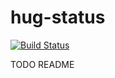 # hug-status

[![Build Status](https://travis-ci.org/hugbotme/hug-status.svg?branch=master)](https://travis-ci.org/hugbotme/hug-status)

TODO README